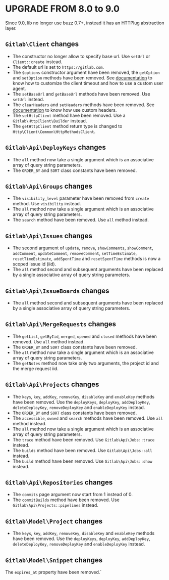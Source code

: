 # UPGRADE FROM 8.0 to 9.0

Since 9.0, lib no longer use buzz 0.7+, instead it has an HTTPlug abstraction layer.

## `Gitlab\Client` changes

* The constructor no longer allow to specify base url. Use `setUrl` or `Client::create` instead.
* The default url is set to `https://gitlab.com`.
* The `$options` constructor argument have been removed, the `getOption` and `setOption` methods have been removed.
See [documentation](doc/customize.md) to know how to customize the client timeout and how to use a custom user agent.
* The `setBaseUrl` and `getBaseUrl` methods have been removed. Use `setUrl` instead.
* The `clearHeaders` and `setHeaders` methods have been removed. See [documentation](doc/customize.md) to know how use custom headers.
* The `setHttpClient` method have been removed. Use a `Gitlab\HttpClient\Builder` instead. 
* The `getHttpClient` method return type is changed to `Http\Client\Common\HttpMethodsClient`.

## `Gitlab\Api\DeployKeys` changes

* The `all` method now take a single argument which is an associative array of query string parameters.
* The `ORDER_BY` and `SORT` class constants have been removed.

## `Gitlab\Api\Groups` changes

* The `visibility_level` parameter have been removed from `create` method. Use `visibility` instead.
* The `all` method now take a single argument which is an associative array of query string parameters.
* The `search` method have been removed. Use `all` method instead.

## `Gitlab\Api\Issues` changes

* The second argument of `update`, `remove`, `showComments`, `showComment`, `addComment`, `updateComment`, `removeComment`,
 `setTimeEstimate`, `resetTimeEstimate`, `addSpentTime` and `resetSpentTime` methods is now a scoped issue id (iid).
* The `all` method second and subsequent arguments have been replaced by a single associative array of query string parameters.

## `Gitlab\Api\IssueBoards` changes

* The `all` method second and subsequent arguments have been replaced by a single associative array of query string parameters.

## `Gitlab\Api\MergeRequests` changes

* The `getList`, `getByIid`, `merged`, `opened` and `closed` methods have been removed. Use `all` method instead.
* The `ORDER_BY` and `SORT` class constants have been removed.
* The `all` method now take a single argument which is an associative array of query string parameters.
* The `getNotes` method now take only two arguments, the project id and the merge request iid.

## `Gitlab\Api\Projects` changes

* The `keys`, `key`, `addKey`, `removeKey`, `disableKey` and `enableKey` methods have been removed.
Use the `deployKeys`, `deployKey`, `addDeployKey`, `deleteDeployKey`, `removeDeployKey` and `enableDeployKey` instead.
* The `ORDER_BY` and `SORT` class constants have been removed.
* The `accessible`, `owned` and `search` methods have been removed. Use `all` method instead.
* The `all` method now take a single argument which is an associative array of query string parameters.
* The `trace` method have been removed. Use `Gitlab\Api\Jobs::trace` instead.
* The `builds` method have been removed. Use `Gitlab\Api\Jobs::all` instead.
* The `build` method have been removed. Use `Gitlab\Api\Jobs::show` instead.

## `Gitlab\Api\Repositories` changes

* The `commits` page argument now start from 1 instead of 0.
* The `commitBuilds` method have been removed. Use `Gitlab\Api\Projects::pipelines` instead.

## `Gitlab\Model\Project` changes

* The `keys`, `key`, `addKey`, `removeKey`, `disableKey` and `enableKey` methods have been removed.
Use the `deployKeys`, `deployKey`, `addDeployKey`, `deleteDeployKey`, `removeDeployKey` and `enableDeployKey` instead.

## `Gitlab\Model\Snippet` changes

The `expires_at` property have been removed.`
